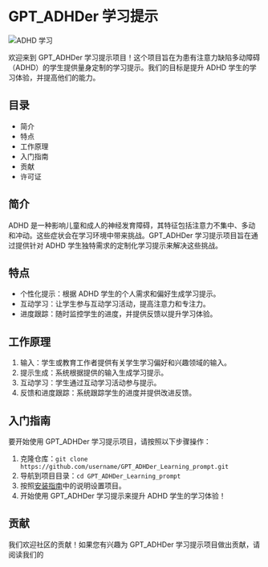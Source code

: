 # GPT_ADHDer 学习提示

![ADHD 学习](https://example.com/adhd-learning-image.jpg) <!-- 请替换此 URL 为实际图片链接 -->

欢迎来到 GPT_ADHDer 学习提示项目！这个项目旨在为患有注意力缺陷多动障碍（ADHD）的学生提供量身定制的学习提示。我们的目标是提升 ADHD 学生的学习体验，并提高他们的能力。

## 目录

- 简介
- 特点
- 工作原理
- 入门指南
- 贡献
- 许可证

## 简介

ADHD 是一种影响儿童和成人的神经发育障碍，其特征包括注意力不集中、多动和冲动。这些症状会在学习环境中带来挑战。GPT_ADHDer 学习提示项目旨在通过提供针对 ADHD 学生独特需求的定制化学习提示来解决这些挑战。

## 特点

- 个性化提示：根据 ADHD 学生的个人需求和偏好生成学习提示。
- 互动学习：让学生参与互动学习活动，提高注意力和专注力。
- 进度跟踪：随时监控学生的进度，并提供反馈以提升学习体验。

## 工作原理

1. 输入：学生或教育工作者提供有关学生学习偏好和兴趣领域的输入。
2. 提示生成：系统根据提供的输入生成学习提示。
3. 互动学习：学生通过互动学习活动参与提示。
4. 反馈和进度跟踪：系统跟踪学生的进度并提供改进反馈。

## 入门指南

要开始使用 GPT_ADHDer 学习提示项目，请按照以下步骤操作：

1. 克隆仓库：`git clone https://github.com/username/GPT_ADHDer_Learning_prompt.git` <!-- 请替换 'username' 为实际 GitHub 用户名 -->
2. 导航到项目目录：`cd GPT_ADHDer_Learning_prompt`
3. 按照[安装指南](INSTALLATION.md)中的说明设置项目。
4. 开始使用 GPT_ADHDer 学习提示来提升 ADHD 学生的学习体验！

## 贡献

我们欢迎社区的贡献！如果您有兴趣为 GPT_ADHDer 学习提示项目做出贡献，请阅读我们的
